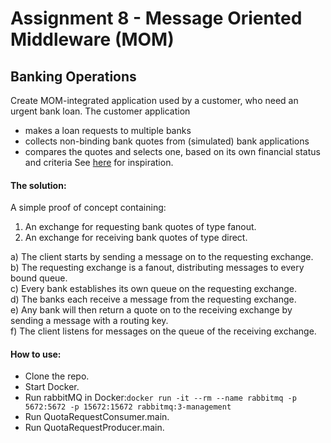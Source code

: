 # Assignment 8 - Message Oriented Middleware (MOM)

## Banking Operations
Create MOM-integrated application used by a customer, who need an urgent bank loan.
The customer application
- makes a loan requests to multiple banks
- collects non-binding bank quotes from (simulated) bank applications
- compares the quotes and selects one, based on its own financial status and criteria
See [here]("https://www.gocompare.com/loans/") for inspiration.

#### The solution:
A simple proof of concept containing:
1. An exchange for requesting bank quotes of type fanout.
2. An exchange for receiving bank quotes of type direct.

a) The client starts by sending a message on to the requesting exchange.\
b) The requesting exchange is a fanout, distributing messages to every bound queue.\
c) Every bank establishes its own queue on the requesting exchange.\
d) The banks each receive a message from the requesting exchange.\
e) Any bank will then return a quote on to the receiving exchange by sending a message with a routing key.\
f) The client listens for messages on the queue of the receiving exchange.

#### How to use:
* Clone the repo.
* Start Docker.
* Run rabbitMQ in Docker:<code>docker run -it --rm --name rabbitmq -p 5672:5672 -p 15672:15672 rabbitmq:3-management</code>
* Run QuotaRequestConsumer.main.
* Run QuotaRequestProducer.main.